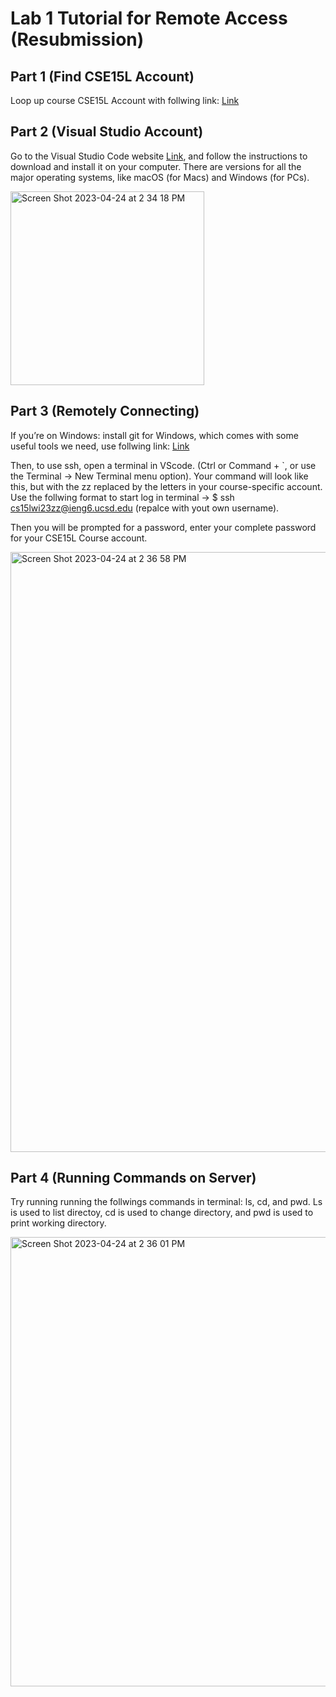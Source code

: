 # Lab 1 Tutorial for Remote Access (Resubmission)
## Part 1 (Find CSE15L Account)
Loop up course CSE15L Account with follwing link:
[Link](https://sdacs.ucsd.edu/~icc/index.php)


## Part 2 (Visual Studio Account)
Go to the Visual Studio Code website [Link](https://code.visualstudio.com/), and follow the instructions to download and install it on your computer. There are versions for all the major operating systems, like macOS (for Macs) and Windows (for PCs).


<img width="310" alt="Screen Shot 2023-04-24 at 2 34 18 PM" src="https://user-images.githubusercontent.com/130106644/234123036-985d6656-315e-402a-bc66-8179f71efd51.png">



## Part 3 (Remotely Connecting)
 If you’re on Windows: install git for Windows, which comes with some useful tools we need, use follwing link:
 [Link](https://gitforwindows.org/)
 
Then, to use ssh, open a terminal in VScode. (Ctrl or Command + `, or use the Terminal → New Terminal menu option). Your command will look like this, but with the zz replaced by the letters in your course-specific account. Use the follwing format to start log in terminal -> $ ssh cs15lwi23zz@ieng6.ucsd.edu (repalce with yout own username).

Then you will be prompted for a password, enter your complete password for your CSE15L Course account.

<img width="960" alt="Screen Shot 2023-04-24 at 2 36 58 PM" src="https://user-images.githubusercontent.com/130106644/234123101-574863b4-d9d7-4918-8a6f-814049360373.png">


## Part 4 (Running Commands on Server)
Try running running the follwings commands in terminal: ls, cd, and pwd. Ls is used to list directoy, cd is used to change directory, and pwd is used to print working directory.


<img width="719" alt="Screen Shot 2023-04-24 at 2 36 01 PM" src="https://user-images.githubusercontent.com/130106644/234123381-62c3b3dc-6b7b-4db7-8030-985a4e659dc4.png">

